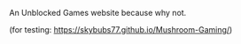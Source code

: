 An Unblocked Games website because why not.

(for testing: https://skybubs77.github.io/Mushroom-Gaming/)
